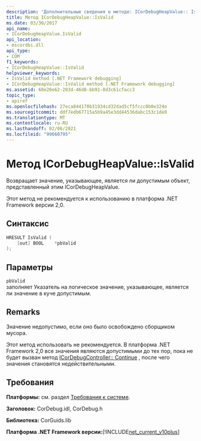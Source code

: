```yaml
---
description: 'Дополнительные сведения о методе: ICorDebugHeapValue:: IsValid'
title: Метод ICorDebugHeapValue::IsValid
ms.date: 03/30/2017
api_name:
- ICorDebugHeapValue.IsValid
api_location:
- mscordbi.dll
api_type:
- COM
f1_keywords:
- ICorDebugHeapValue::IsValid
helpviewer_keywords:
- IsValid method [.NET Framework debugging]
- ICorDebugHeapValue::IsValid method [.NET Framework debugging]
ms.assetid: 68e20e62-203d-46d8-bb91-8d3c61cfacc3
topic_type:
- apiref
ms.openlocfilehash: 27eca844170b31934cd32dad5cf5fccc0b0e324e
ms.sourcegitcommit: ddf7edb67715a5b9a45e3dd44536dabc153c1de0
ms.translationtype: MT
ms.contentlocale: ru-RU
ms.lasthandoff: 02/06/2021
ms.locfileid: "99660795"
---
```

# <a name="icordebugheapvalueisvalid-method"></a>Метод ICorDebugHeapValue::IsValid

Возвращает значение, указывающее, является ли допустимым объект, представленный этим ICorDebugHeapValue.  
  
 Этот метод не рекомендуется к использованию в платформа .NET Framework версии 2,0.  
  
## <a name="syntax"></a>Синтаксис  
  
```cpp  
HRESULT IsValid (  
    [out] BOOL    *pbValid  
);  
```  
  
## <a name="parameters"></a>Параметры  

 `pbValid`  
 заполняет Указатель на логическое значение, указывающее, является ли значение в куче допустимым.  
  
## <a name="remarks"></a>Remarks  

 Значение недопустимо, если оно было освобождено сборщиком мусора.  
  
 Этот метод использовать не рекомендуется. В платформа .NET Framework 2,0 все значения являются допустимыми до тех пор, пока не будет вызван метод [ICorDebugController:: Continue](icordebugcontroller-continue-method.md) , после чего значения становятся недействительными.  
  
## <a name="requirements"></a>Требования  

 **Платформы:** см. раздел [Требования к системе](../../get-started/system-requirements.md).  
  
 **Заголовок:** CorDebug.idl, CorDebug.h  
  
 **Библиотека:** CorGuids.lib  
  
 **Платформа .NET Framework версии:**[!INCLUDE[net_current_v10plus](../../../../includes/net-current-v10plus-md.md)]
